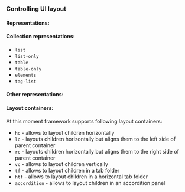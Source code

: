 ### Controlling UI layout


#### Representations:

#### Collection representations:

- `list`
- `list-only`
- `table`
- `table-only`
- `elements`
- `tag-list`

#### Other representations:


#### Layout containers:

At this moment framework supports following layout containers:

- `hc`  - allows to layout children horizontally
- `lc`  - layouts children horizontally but aligns them to the left side of parent container
- `rc`  - layouts children horizontally but aligns them to the right side of parent container
- `vc`  - allows to layout children vertically
- `tf`  - allows to layout children in a tab folder 
- `htf` - allows to layout children in a horizontal tab folder 
- `accordition` - allows to layout children in an accordition panel
